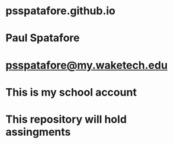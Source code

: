 # psspatafore.github.io
# Paul Spatafore
# psspatafore@my.waketech.edu
# This is my school account
# This repository will hold assingments
